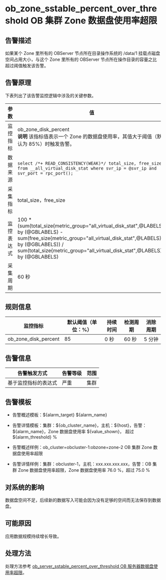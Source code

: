 ob_zone_sstable_percent_over_threshold OB 集群 Zone 数据盘使用率超限
================================================================================

**告警描述**
-----------------------------

如果某个 Zone 里所有的 OBServer 节点所在目录操作系统的 /data/1 挂载点磁盘空间占用大小，与这个 Zone 里所有的 OBServer 节点所在操作目录的容量之比超过阈值触发该告警。

告警原理
-------------------------

下表列出了该告警监控逻辑中涉及的关键参数。

|  参数   |                                                                                                                         值                                                                                                                          |
|-------|----------------------------------------------------------------------------------------------------------------------------------------------------------------------------------------------------------------------------------------------------|
| 监控指标  | ob_zone_disk_percent </br>**说明**  该指标值表示一个 Zone 的数据盘使用率，其值大于阈值（默认为 85%）时触发告警。                                                                                                                                           |
| 数据来源  | ```select /*+ READ_CONSISTENCY(WEAK)*/ total_size, free_size from __all_virtual_disk_stat where svr_ip = @svr_ip and svr_port = rpc_port(); ```                                                                |
| 采集指标  | total_size，free_size                                                                                                                                                                                                                               |
| 监控表达式 | 100 \* (sum(total_size{metric_group="all_virtual_disk_stat",@LABELS}) by (@GBLABELS) - sum(free_size{metric_group="all_virtual_disk_stat",@LABELS}) by (@GBLABELS)) / sum(total_size{metric_group="all_virtual_disk_stat",@LABELS}) by (@GBLABELS) |
| 采集周期  | 60 秒                                                                                                                                                                                                                                               |

**规则信息**
-----------------------------

|         监控指标         | 默认阈值（单位：%） | 持续时间 | 检测周期 | 消除周期 |
|----------------------|------------|------|------|------|
| ob_zone_disk_percent | 85         | 0 秒  | 60 秒 | 5 分钟 |

**告警信息**
-----------------------------

|   告警触发方式   | 告警等级 | 范围 |
|------------|------|----|
| 基于监控指标的表达式 | 严重   | 集群 |

**告警模板**
-----------------------------

* 告警概述模板：\${alarm_target} ${alarm_name}

* 告警详情模板：集群：\${ob_cluster_name}，主机：\${host}，告警：\${alarm_name}，Zone 数据盘使用率 \${value_shown}， 超过 \${alarm_threshold} %  

* 告警概述样例：ob_cluster=obcluster-1:obzone=zone-2 OB 集群 Zone 数据盘使用率超限

* 告警详情样例：集群：obcluster-1，主机：xxx.xxx.xxx.xxx，告警：OB 集群 Zone 数据盘使用率超限，Zone 数据盘使用率 76.0 %，超过 75.0 %

**对系统的影响**
-------------------------------

数据盘空间不足，后续新的数据写入可能会因为没有足够的空间而无法保存到数据盘。

**可能原因**
-----------------------------

应用数据规模持续增长导致。

处理方法
-------------------------

处理方法参考 [ob_server_sstable_percent_over_threshold OB 服务器数据盘使用率超限](22.ob_server_sstable_percent_over_threshold.md)。
